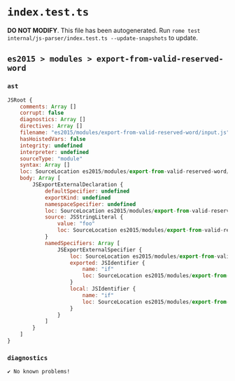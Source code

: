 # `index.test.ts`

**DO NOT MODIFY**. This file has been autogenerated. Run `rome test internal/js-parser/index.test.ts --update-snapshots` to update.

## `es2015 > modules > export-from-valid-reserved-word`

### `ast`

```javascript
JSRoot {
	comments: Array []
	corrupt: false
	diagnostics: Array []
	directives: Array []
	filename: "es2015/modules/export-from-valid-reserved-word/input.js"
	hasHoistedVars: false
	integrity: undefined
	interpreter: undefined
	sourceType: "module"
	syntax: Array []
	loc: SourceLocation es2015/modules/export-from-valid-reserved-word/input.js 1:0-2:0
	body: Array [
		JSExportExternalDeclaration {
			defaultSpecifier: undefined
			exportKind: undefined
			namespaceSpecifier: undefined
			loc: SourceLocation es2015/modules/export-from-valid-reserved-word/input.js 1:0-1:24
			source: JSStringLiteral {
				value: "foo"
				loc: SourceLocation es2015/modules/export-from-valid-reserved-word/input.js 1:19-1:24
			}
			namedSpecifiers: Array [
				JSExportExternalSpecifier {
					loc: SourceLocation es2015/modules/export-from-valid-reserved-word/input.js 1:9-1:11
					exported: JSIdentifier {
						name: "if"
						loc: SourceLocation es2015/modules/export-from-valid-reserved-word/input.js 1:9-1:11 (if)
					}
					local: JSIdentifier {
						name: "if"
						loc: SourceLocation es2015/modules/export-from-valid-reserved-word/input.js 1:9-1:11 (if)
					}
				}
			]
		}
	]
}
```

### `diagnostics`

```
✔ No known problems!

```
